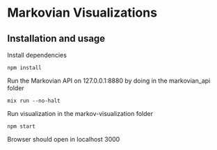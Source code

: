 # Markovian Visualizations

## Installation and usage

Install dependencies
```
npm install
```


Run the Markovian API on 127.0.0.1:8880 by doing in the markovian_api folder
```
mix run --no-halt
```


Run visualization in the markov-visualization folder
```
npm start
```
Browser should open in localhost 3000
